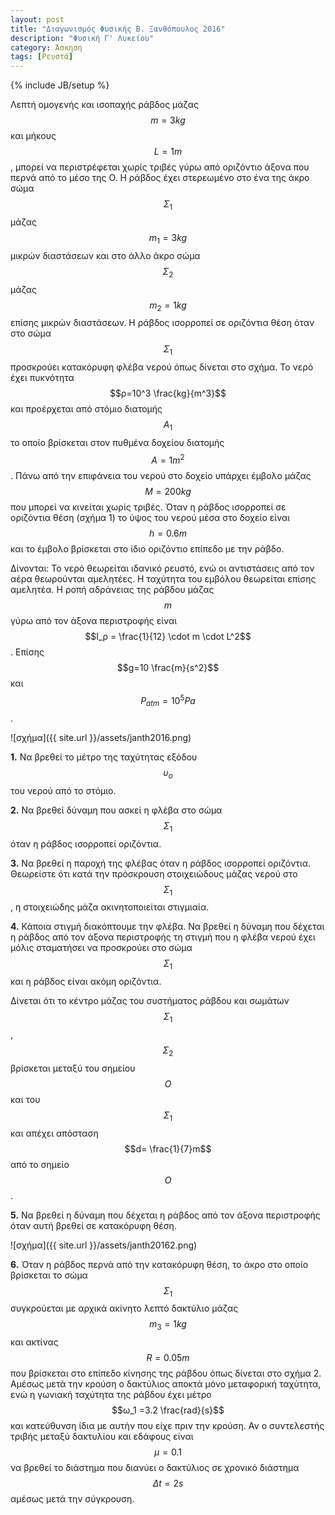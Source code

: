```yaml
---
layout: post
title: "Διαγωνισμός Φυσικής Β. Ξανθόπουλος 2016"
description: "Φυσική Γ' Λυκείου"
category: Άσκηση
tags: [Ρευστά]
---
```

{% include JB/setup %}


Λεπτή ομογενής και ισοπαχής ράβδος μάζας $$m=3kg$$ και μήκους $$L=1m$$, μπορεί να
περιστρέφεται χωρίς τριβές γύρω από οριζόντιο άξονα που περνά από το μέσο της
O. Η ράβδος έχει στερεωμένο στο ένα της άκρο σώμα $$Σ_1$$ μάζας $$m_1 =3kg$$ μικρών
διαστάσεων και στο άλλο άκρο σώμα $$Σ_2$$ μάζας $$m_2 =1kg$$ επίσης μικρών διαστάσεων.
Η ράβδος ισορροπεί σε οριζόντια θέση όταν στο σώμα $$Σ_1$$ προσκρούει κατακόρυφη
φλέβα νερού όπως δίνεται στο σχήμα. Το νερό έχει πυκνότητα $$ρ=10^3 \frac{kg}{m^3}$$ και
προέρχεται από στόμιο διατομής $$Α_1$$ το οποίο βρίσκεται στον πυθμένα δοχείου
διατομής $$A=1 m^2$$ . Πάνω από την επιφάνεια του νερού στο δοχείο υπάρχει έμβολο
μάζας $$Μ=200kg$$ που μπορεί να κινείται χωρίς τριβές. Όταν η ράβδος ισορροπεί σε
οριζόντια θέση (σχήμα 1) το ύψος του νερού μέσα στο δοχείο είναι $$h=0.6m$$ και το
έμβολο βρίσκεται στο ίδιο οριζόντιο επίπεδο με την ράβδο.

Δίνονται: Το νερό θεωρείται ιδανικό ρευστό, ενώ οι αντιστάσεις από τον αέρα
θεωρούνται αμελητέες. Η ταχύτητα του εμβόλου θεωρείται επίσης αμελητέα. Η
ροπή αδράνειας της ράβδου μάζας $$m$$ γύρω από τον άξονα περιστροφής είναι
$$I_ρ = \frac{1}{12} \cdot m \cdot L^2$$. Επίσης $$g=10 \frac{m}{s^2}$$ και $$P_{atm} =10^5 Pa$$.

![σχήμα]({{ site.url }}/assets/janth2016.png) 

**1.** Να βρεθεί το μέτρο της ταχύτητας εξόδου $$υ_o$$ του νερού από το στόμιο.

**2.** Να βρεθεί δύναμη που ασκεί η φλέβα στο σώμα $$Σ_1$$ όταν η ράβδος ισορροπεί
οριζόντια. 

**3.** Να βρεθεί η παροχή της φλέβας όταν η ράβδος ισορροπεί οριζόντια. Θεωρείστε
ότι κατά την πρόσκρουση στοιχειώδους μάζας νερού στο $$Σ_1$$ , η στοιχειώδης μάζα
ακινητοποιείται στιγμιαία.

**4.** Κάποια στιγμή διακόπτουμε την φλέβα. Να βρεθεί η δύναμη που δέχεται η
ράβδος από τον άξονα περιστροφής τη στιγμή που η φλέβα νερού έχει μόλις
σταματήσει να προσκρούει στο σώμα $$Σ_1$$ και η ράβδος είναι ακόμη οριζόντια.

Δίνεται ότι το κέντρο μάζας του συστήματος ράβδου και σωμάτων $$Σ_1$$, $$Σ_2$$ βρίσκεται
μεταξύ του σημείου $$Ο$$ και του $$Σ_1$$ και απέχει απόσταση $$d= \frac{1}{7}m$$ από το σημείο $$Ο$$.

**5.** Να βρεθεί η δύναμη που δέχεται η ράβδος από τον άξονα περιστροφής όταν αυτή
βρεθεί σε κατακόρυφη θέση. 

![σχήμα]({{ site.url }}/assets/janth20162.png)

**6.** Όταν η ράβδος περνά από την κατακόρυφη θέση, το άκρο στο οποίο βρίσκεται το σώμα $$Σ_1$$
συγκρούεται με αρχικά ακίνητο λεπτό δακτύλιο μάζας $$m_3 =1kg$$ και ακτίνας $$R=0.05m$$ που
βρίσκεται στο επίπεδο κίνησης της ράβδου όπως δίνεται στο σχήμα 2. Αμέσως μετά την κρούση ο δακτύλιος αποκτά μόνο μεταφορική ταχύτητα, ενώ η γωνιακή ταχύτητα της ράβδου έχει μέτρο $$ω_1 =3.2 \frac{rad}{s}$$ και κατεύθυνση ίδια με αυτήν που είχε πριν την κρούση. Αν ο συντελεστής τριβής μεταξύ δακτυλίου και εδάφους είναι $$μ=0.1$$ να βρεθεί το διάστημα που διανύει ο δακτύλιος σε
χρονικό διάστημα $$Δt=2s$$ αμέσως μετά την σύγκρουση.